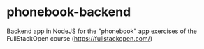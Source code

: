 # phonebook-backend

Backend app in NodeJS for the "phonebook" app exercises of the FullStackOpen course (https://fullstackopen.com/)
